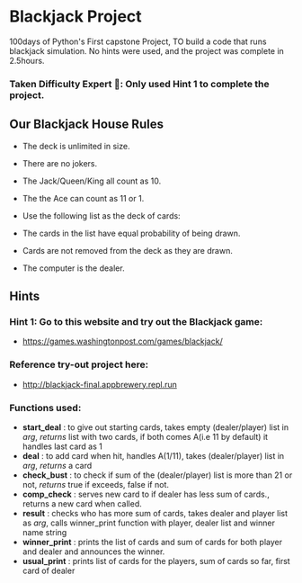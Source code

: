 # Blackjack Project
100days of Python's First capstone Project, TO build a code that runs blackjack simulation. No hints were used, and the project was complete in 2.5hours.

### Taken Difficulty Expert 🤯: Only used Hint 1 to complete the project.

## Our Blackjack House Rules

- The deck is unlimited in size.
- There are no jokers.
- The Jack/Queen/King all count as 10.
- The the Ace can count as 11 or 1.
- Use the following list as the deck of cards:

- The cards in the list have equal probability of being drawn.
- Cards are not removed from the deck as they are drawn.
- The computer is the dealer.

## Hints 

### Hint 1: Go to this website and try out the Blackjack game:
-   https://games.washingtonpost.com/games/blackjack/
### Reference try-out project here:
-   http://blackjack-final.appbrewery.repl.run

### Functions used: 

- __start_deal__ : to give out starting cards, takes empty (dealer/player) list in _arg_, _returns_ list with two cards, if both comes A(i.e 11 by default) it handles last card as 1
- __deal__ : to add card when hit, handles A(1/11), takes (dealer/player) list in _arg_, _returns_ a card 
- __check_bust__ : to check if sum of the (dealer/player) list is more than 21 or not, _returns_ true if exceeds, false if not.
- __comp_check__ : serves new card to if dealer has less sum of cards., returns a new card when called.
- __result__ : checks who has more sum of cards, takes dealer and player list as _arg_, calls winner_print function with player, dealer list and winner name string
- __winner_print__ : prints the list of cards and sum of cards for both player and dealer and announces the winner.
- __usual_print__ : prints list of cards for the players, sum of cards so far, first card of dealer
